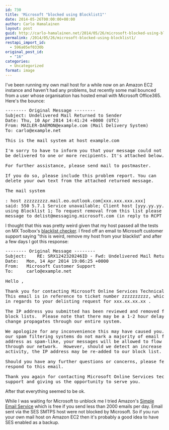 ```yaml
---
id: 730
title: 'Microsoft "blocked using Blocklist1"'
date: 2014-05-26T00:00:00+00:00
author: Carlo Hamalainen
layout: post
guid: http://carlo-hamalainen.net/2014/05/26/microsoft-blocked-using-blocklist1/
permalink: /2014/05/26/microsoft-blocked-using-blocklist1/
restapi_import_id:
  - 596a05ef0330b
original_post_id:
  - "16"
categories:
  - Uncategorized
format: image
---
```

I've been running my own mail host for a while now on an Amazon EC2 instance and haven't had any problems, but recently some mail bounced from a user whose organisation has hosted email with Microsoft Office365. Here's the bounce: 

<pre>-------- Original Message --------
Subject: Undelivered Mail Returned to Sender
Date: Thu, 10 Apr 2014 14:41:24 +0000 (UTC)
From: MAILER-DAEMON@example.com (Mail Delivery System)
To: carlo@example.net

This is the mail system at host example.com

I'm sorry to have to inform you that your message could not
be delivered to one or more recipients. It's attached below.

For further assistance, please send mail to postmaster.

If you do so, please include this problem report. You can
delete your own text from the attached returned message.

The mail system

: host zzzzzzzzz.mail.eo.outlook.com[xxx.xxx.xxx.xxx]
said: 550 5.7.1 Service unavailable; Client host [yyy.yy.yy.yy] blocked
using Blocklist 1; To request removal from this list please forward this
message to delist@messaging.microsoft.com (in reply to RCPT TO command)
</pre>

I thought that this was pretty weird given that my host passed all the tests on MX Toolbox's [blacklist checker](http://mxtoolbox.com/blacklists.aspx). I fired off an email to Microsoft customer support saying "this is weird, remove my host from your blacklist" and after a few days I got this response: 

<pre>-------- Original Message --------
Subject:    RE: SRX1242320246ID - Fwd: Undelivered Mail Returned to Sender
Date:   Mon, 14 Apr 2014 19:06:25 +0000
From:   Microsoft Customer Support
To:     carlo@example.net

Hello ,

Thank you for contacting Microsoft Online Services Technical Support.
This email is in reference to ticket number zzzzzzzzzz, which was opened
in regards to your delisting request for xxx.xx.xx.xx .

The IP address you submitted has been reviewed and removed from our
block lists.  Please note that there may be a 1-2 hour delay before this
change propagates through our entire system.

We apologize for any inconvenience this may have caused you.  As long as
our spam filtering systems do not mark a majority of email from the IP
address as spam-like, your messages will be allowed to flow as normal
through our network.  However, should we detect an increase in spam-like
activity, the IP address may be re-added to our block list.

Should you have any further questions or concerns, please feel free to
respond to this email.

Thank you again for contacting Microsoft Online Services technical
support and giving us the opportunity to serve you.
</pre>

After that everything seemed to be ok. 

While I was waiting for Microsoft to unblock me I tried Amazon's [Simple Email Service](https://aws.amazon.com/ses) which is free if you send less than 2000 emails per day. Email sent via the SES SMTPS host were not blocked by Microsoft. So if you run your own mail host on Amazon EC2 then it's probably a good idea to have SES enabled as a backup.